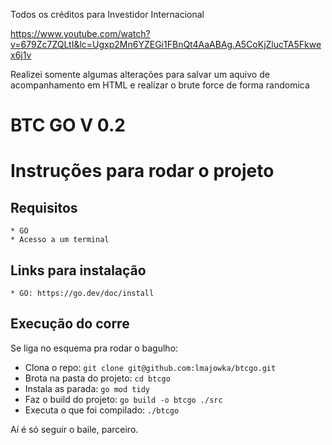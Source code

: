 Todos os créditos para Investidor Internacional

https://www.youtube.com/watch?v=679Zc7ZQLtI&lc=Ugxp2Mn6YZEGi1FBnQt4AaABAg.A5CoKjZlucTA5Fkwex6j1v

Realizei somente algumas alterações para salvar um aquivo de acompanhamento em HTML
e realizar o brute force de forma randomica

# BTC GO V 0.2

# Instruções para rodar o projeto

## Requisitos
    * GO
    * Acesso a um terminal

## Links para instalação
    * GO: https://go.dev/doc/install

## Execução do corre

Se liga no esquema pra rodar o bagulho:

 * Clona o repo:
  ``` git clone git@github.com:lmajowka/btcgo.git ```
 * Brota na pasta do projeto:
  ``` cd btcgo ```
 * Instala as parada:
 ``` go mod tidy ```
 * Faz o build do projeto:
 ``` go build -o btcgo ./src ```
 * Executa o que foi compilado:
 ``` ./btcgo ```

Aí é só seguir o baile, parceiro.
 

